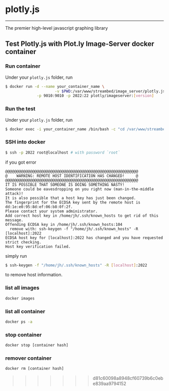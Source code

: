# plotly.js
-----


The premier high-level javascript graphing library


## Test Plotly.js with Plot.ly Image-Server docker container

### Run container

Under your `plotly.js` folder, run

```bash
$ docker run -d --name your_container_name \
                      -v $PWD:/var/www/streambed/image_server/plotly.js \
		      -p 9010:9010 -p 2022:22 plotly/imageserver:[version]
```

### Run the test

Under your `plotly.js` folder, run

```bash
$ docker exec -i your_container_name /bin/bash -c "cd /var/www/streambed/image_server/plotly.js && npm run test-image"
``` 

### SSH into docker

```bash
$ ssh -p 2022 root@localhost # with password `root`
```

if you got error

```
@@@@@@@@@@@@@@@@@@@@@@@@@@@@@@@@@@@@@@@@@@@@@@@@@@@@@@@@@@@
@    WARNING: REMOTE HOST IDENTIFICATION HAS CHANGED!     @
@@@@@@@@@@@@@@@@@@@@@@@@@@@@@@@@@@@@@@@@@@@@@@@@@@@@@@@@@@@
IT IS POSSIBLE THAT SOMEONE IS DOING SOMETHING NASTY!
Someone could be eavesdropping on you right now (man-in-the-middle attack)!
It is also possible that a host key has just been changed.
The fingerprint for the ECDSA key sent by the remote host is
dd:1e:e0:95:8d:ef:06:b8:0f:2f.
Please contact your system administrator.
Add correct host key in /home/jh/.ssh/known_hosts to get rid of this message.
Offending ECDSA key in /home/jh/.ssh/known_hosts:104
  remove with: ssh-keygen -f "/home/jh/.ssh/known_hosts" -R [localhost]:2022
ECDSA host key for [localhost]:2022 has changed and you have requested strict checking.
Host key verification failed.
```
simply run

```bash
$ ssh-keygen -f "/home/jh/.ssh/known_hosts" -R [localhost]:2022
```

to remove host information.


### list all images

```bash
docker images
```

### list all container

```bash
docker ps -a
```

### stop container

```bash
docker stop [container hash]
```

### remover container

```bash
docker rm [container hash]
```
>>>>>>> d81c60098a8948cf60739b6c0ebe839aa9794152
